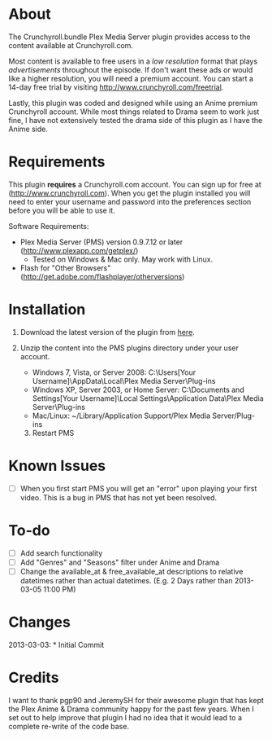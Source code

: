 About
=====
The Crunchyroll.bundle Plex Media Server plugin provides access to the content 
available at Crunchyroll.com. 

Most content is available to free users in a *low resolution* format that plays 
*advertisements* throughout the episode. If don't want these ads or would 
like a higher resolution, you will need a premium account. You can start a 
14-day free trial by visiting http://www.crunchyroll.com/freetrial. 

Lastly, this plugin was coded and designed while using an Anime premium Crunchyroll
account. While most things related to Drama seem to work just fine, I have not 
extensively tested the drama side of this plugin as I have the Anime side. 

Requirements
============
This plugin **requires** a Crunchyroll.com account. You can sign up for free at 
(http://www.crunchyroll.com). When you get the plugin installed you will need
to enter your username and password into the preferences section before you will
be able to use it. 

Software Requirements:

* Plex Media Server (PMS) version 0.9.7.12 or later (http://www.plexapp.com/getplex/)
	* Tested on Windows & Mac only. May work with Linux. 
* Flash for "Other Browsers" (http://get.adobe.com/flashplayer/otherversions)

Installation
============
1. Download the latest version of the plugin from [here](https://github.com/MattRK/Crunchyroll.bundle/archive/master.zip).

2. Unzip the content into the PMS plugins directory under your user account.
	* Windows 7, Vista, or Server 2008: C:\Users\[Your Username]\AppData\Local\Plex Media Server\Plug-ins
	* Windows XP, Server 2003, or Home Server: C:\Documents and Settings\[Your Username]\Local Settings\Application Data\Plex Media Server\Plug-ins
	* Mac/Linux: ~/Library/Application Support/Plex Media Server/Plug-ins

	3. Restart PMS

Known Issues
============
- [ ] When you first start PMS you will get an "error" upon playing your first video. This is a bug in PMS that has not yet been resolved. 

To-do
====
- [ ] Add search functionality
- [ ] Add "Genres" and "Seasons" filter under Anime and Drama
- [ ] Change the available_at & free_available_at descriptions to relative datetimes rather than actual datetimes. (E.g. 2 Days rather than 2013-03-05 11:00 PM) 

Changes
=======
2013-03-03:
	* Initial Commit

Credits
=======
I want to thank pgp90 and JeremySH for their awesome plugin that has kept the 
Plex Anime & Drama community happy for the past few years. When I set out to 
help improve that plugin I had no idea that it would lead to a complete re-write 
of the code base. 